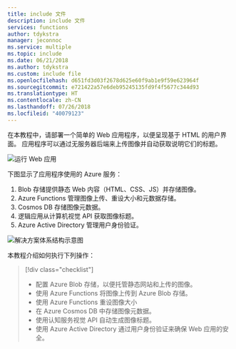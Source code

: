 ```yaml
---
title: include 文件
description: include 文件
services: functions
author: tdykstra
manager: jeconnoc
ms.service: multiple
ms.topic: include
ms.date: 06/21/2018
ms.author: tdykstra
ms.custom: include file
ms.openlocfilehash: d651fd3d03f2678d625e60f9ab1e9f59e623964f
ms.sourcegitcommit: e721422a57e6deb95245135fd9f4f5677c344d93
ms.translationtype: HT
ms.contentlocale: zh-CN
ms.lasthandoff: 07/26/2018
ms.locfileid: "40079123"
---
```

在本教程中，请部署一个简单的 Web 应用程序，以便呈现基于 HTML 的用户界面。 应用程序可以通过无服务器后端来上传图像并自动获取说明它们的标题。

![运行 Web 应用](media/functions-first-serverless-web-app/0-app-screenshot-finished.png)

下图显示了应用程序使用的 Azure 服务：

1. Blob 存储提供静态 Web 内容（HTML、CSS、JS）并存储图像。
2. Azure Functions 管理图像上传、重设大小和元数据存储。
3. Cosmos DB 存储图像元数据。
4. 逻辑应用从计算机视觉 API 获取图像标题。
5. Azure Active Directory 管理用户身份验证。

![解决方案体系结构示意图](media/functions-first-serverless-web-app/0-architecture.jpg)

本教程介绍如何执行下列操作：
> [!div class="checklist"]
> * 配置 Azure Blob 存储，以便托管静态网站和上传的图像。
> * 使用 Azure Functions 将图像上传到 Azure Blob 存储。
> * 使用 Azure Functions 重设图像大小
> * 在 Azure Cosmos DB 中存储图像元数据。
> * 使用认知服务视觉 API 自动生成图像标题。
> * 使用 Azure Active Directory 通过用户身份验证来确保 Web 应用的安全。